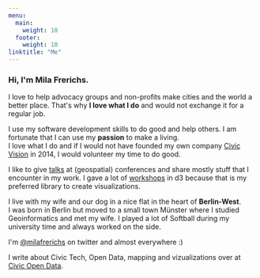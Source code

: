 ```yaml
---
menu:
  main:
    weight: 10
  footer:
    weight: 10
linktitle: "Me"
---
```

### Hi, I'm __Mila Frerichs.__

I love to help advocacy groups and non-profits make cities and the world a better place. That's why __I love what I do__ and would not exchange it for a regular job.

I use my software development skills to do good and help others. I am fortunate that I can use my __passion__ to make a living.  
I love what I do and if I would not have founded my own company [Civic Vision](https://civicvision.de) in 2014, I would volunteer my time to do good.

I like to give [talks](/talks-workshops) at (geospatial) conferences and share mostly stuff that I encounter in my work. I gave a lot of [workshops](/talks-workshops) in d3 because that is my preferred library to create visualizations.

I live with my wife and our dog in a nice flat in the heart of __Berlin-West__.   
I was born in Berlin but moved to a small town Münster where I studied Geoinformatics and met my wife. I played a lot of Softball during my university time and always worked on the side.

I'm [@milafrerichs](https://twitter.com/milafrerichs) on twitter and almost everywhere :) 

I write about Civic Tech, Open Data, mapping and vizualizations over at [Civic Open Data](http://civicopendata.com).


<div id="instafeed"></div>
